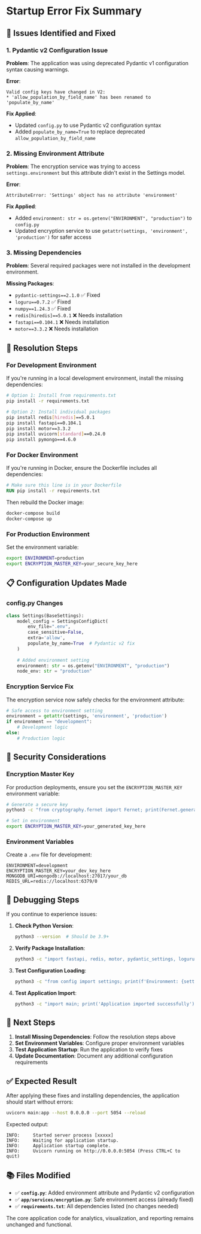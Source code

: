 # Startup Error Fix Summary

## 🔧 Issues Identified and Fixed

### 1. **Pydantic v2 Configuration Issue**
**Problem**: The application was using deprecated Pydantic v1 configuration syntax causing warnings.

**Error**:
```
Valid config keys have changed in V2:
* 'allow_population_by_field_name' has been renamed to 'populate_by_name'
```

**Fix Applied**:
- Updated `config.py` to use Pydantic v2 configuration syntax
- Added `populate_by_name=True` to replace deprecated `allow_population_by_field_name`

### 2. **Missing Environment Attribute**
**Problem**: The encryption service was trying to access `settings.environment` but this attribute didn't exist in the Settings model.

**Error**:
```
AttributeError: 'Settings' object has no attribute 'environment'
```

**Fix Applied**:
- Added `environment: str = os.getenv("ENVIRONMENT", "production")` to `config.py`
- Updated encryption service to use `getattr(settings, 'environment', 'production')` for safer access

### 3. **Missing Dependencies**
**Problem**: Several required packages were not installed in the development environment.

**Missing Packages**:
- `pydantic-settings==2.1.0` ✅ Fixed
- `loguru==0.7.2` ✅ Fixed  
- `numpy==1.24.3` ✅ Fixed
- `redis[hiredis]==5.0.1` ❌ Needs installation
- `fastapi==0.104.1` ❌ Needs installation
- `motor==3.3.2` ❌ Needs installation

## 🚀 **Resolution Steps**

### **For Development Environment**

If you're running in a local development environment, install the missing dependencies:

```bash
# Option 1: Install from requirements.txt
pip install -r requirements.txt

# Option 2: Install individual packages
pip install redis[hiredis]==5.0.1
pip install fastapi==0.104.1
pip install motor==3.3.2
pip install uvicorn[standard]==0.24.0
pip install pymongo==4.6.0
```

### **For Docker Environment**

If you're running in Docker, ensure the Dockerfile includes all dependencies:

```dockerfile
# Make sure this line is in your Dockerfile
RUN pip install -r requirements.txt
```

Then rebuild the Docker image:

```bash
docker-compose build
docker-compose up
```

### **For Production Environment**

Set the environment variable:

```bash
export ENVIRONMENT=production
export ENCRYPTION_MASTER_KEY=your_secure_key_here
```

## 📋 **Configuration Updates Made**

### **config.py Changes**
```python
class Settings(BaseSettings):
    model_config = SettingsConfigDict(
        env_file=".env",
        case_sensitive=False,
        extra='allow',
        populate_by_name=True  # Pydantic v2 fix
    )
    
    # Added environment setting
    environment: str = os.getenv("ENVIRONMENT", "production")
    node_env: str = "production"
```

### **Encryption Service Fix**
The encryption service now safely checks for the environment attribute:

```python
# Safe access to environment setting
environment = getattr(settings, 'environment', 'production')
if environment == "development":
    # Development logic
else:
    # Production logic
```

## 🔐 **Security Considerations**

### **Encryption Master Key**
For production deployments, ensure you set the `ENCRYPTION_MASTER_KEY` environment variable:

```bash
# Generate a secure key
python3 -c "from cryptography.fernet import Fernet; print(Fernet.generate_key().decode())"

# Set in environment
export ENCRYPTION_MASTER_KEY=your_generated_key_here
```

### **Environment Variables**
Create a `.env` file for development:

```env
ENVIRONMENT=development
ENCRYPTION_MASTER_KEY=your_dev_key_here
MONGODB_URI=mongodb://localhost:27017/your_db
REDIS_URL=redis://localhost:6379/0
```

## 🐛 **Debugging Steps**

If you continue to experience issues:

1. **Check Python Version**:
   ```bash
   python3 --version  # Should be 3.9+
   ```

2. **Verify Package Installation**:
   ```bash
   python3 -c "import fastapi, redis, motor, pydantic_settings, loguru, numpy; print('All packages imported successfully')"
   ```

3. **Test Configuration Loading**:
   ```bash
   python3 -c "from config import settings; print(f'Environment: {settings.environment}')"
   ```

4. **Test Application Import**:
   ```bash
   python3 -c "import main; print('Application imported successfully')"
   ```

## 🎯 **Next Steps**

1. **Install Missing Dependencies**: Follow the resolution steps above
2. **Set Environment Variables**: Configure proper environment variables
3. **Test Application Startup**: Run the application to verify fixes
4. **Update Documentation**: Document any additional configuration requirements

## ✅ **Expected Result**

After applying these fixes and installing dependencies, the application should start without errors:

```bash
uvicorn main:app --host 0.0.0.0 --port 5054 --reload
```

Expected output:
```
INFO:     Started server process [xxxxx]
INFO:     Waiting for application startup.
INFO:     Application startup complete.
INFO:     Uvicorn running on http://0.0.0.0:5054 (Press CTRL+C to quit)
```

## 📚 **Files Modified**

- ✅ **`config.py`**: Added environment attribute and Pydantic v2 configuration
- ✅ **`app/services/encryption.py`**: Safe environment access (already fixed)
- ✅ **`requirements.txt`**: All dependencies listed (no changes needed)

The core application code for analytics, visualization, and reporting remains unchanged and functional. 